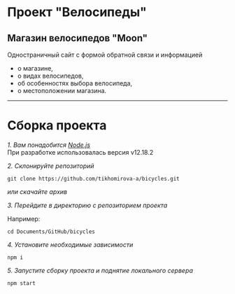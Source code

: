 # Проект "Велосипеды"
## Магазин велосипедов "Moon"
Одностраничный сайт с формой обратной связи и информацией 
* о магазине,
* о видах велосипедов,
* об особенностях выбора велосипеда,
* о местоположении магазина.

----
# Сборка проекта
 *1. Вам понадобится [Node.js](https://nodejs.org/en/)* <br>
 При разработке использовалась версия v12.18.2
 
 
 *2. Склонируйте репозиторий*
 ```
 git clone https://github.com/tikhomirova-a/bicycles.git
 ```
 *или скачайте архив*

 *3. Перейдите в директорию с репозиторием проекта*
 
 Например:
 ```
 cd Documents/GitHub/bicycles
 ```
 *4. Установите необходимые зависимости*
 ```
 npm i
 ```
 *5. Запустите сборку проекта и поднятие локального сервера*
 ```
 npm start
 ```
